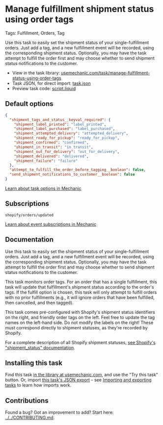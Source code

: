 # Manage fulfillment shipment status using order tags

Tags: Fulfillment, Orders, Tag

Use this task to easily set the shipment status of your single-fulfillment orders. Just add a tag, and a new fulfillment event will be recorded, using the corresponding shipment status. Optionally, you may have the task attempt to fulfill the order first and may choose whether to send shipment status notifications to the customer.

* View in the task library: [usemechanic.com/task/manage-fulfillment-status-using-order-tags](https://usemechanic.com/task/manage-fulfillment-status-using-order-tags)
* Task JSON, for direct import: [task.json](../../tasks/manage-fulfillment-status-using-order-tags.json)
* Preview task code: [script.liquid](./script.liquid)

## Default options

```json
{
  "shipment_tags_and_status__keyval_required": {
    "shipment_label_printed": "label_printed",
    "shipment_label_purchased": "label_purchased",
    "shipment_attempted_delivery": "attempted_delivery",
    "shipment_ready_for_pickup": "ready_for_pickup",
    "shipment_confirmed": "confirmed",
    "shipment_in_transit": "in_transit",
    "shipment_out_for_delivery": "out_for_delivery",
    "shipment_delivered": "delivered",
    "shipment_failure": "failure"
  },
  "attempt_to_fulfill_the_order_before_tagging__boolean": false,
  "send_shipment_notifications_to_customer__boolean": false
}
```

[Learn about task options in Mechanic](https://docs.usemechanic.com/article/471-task-options)

## Subscriptions

```liquid
shopify/orders/updated
```

[Learn about event subscriptions in Mechanic](https://docs.usemechanic.com/article/408-subscriptions)

## Documentation

Use this task to easily set the shipment status of your single-fulfillment orders. Just add a tag, and a new fulfillment event will be recorded, using the corresponding shipment status. Optionally, you may have the task attempt to fulfill the order first and may choose whether to send shipment status notifications to the customer.

This task monitors order tags. For an order that has a single fulfillment, this task will update that fulfillment's shipment status according to the order's tags. If the fulfill option is chosen, this task will only attempt to fulfill orders with no prior fulfillments (e.g., it will ignore orders that have been fulfilled, then cancelled, and then tagged).

This task comes pre-configured with Shopify's shipment status identifiers on the right, and friendly order tags on the left. Feel free to update the tag names on the left-hand side. Do not modify the labels on the right! These must correspond directly to shipment statuses, as they're recorded by Shopify.

For a complete description of all Shopify shipment statuses, [see Shopify's "shipment_status" documentation](https://shopify.dev/docs/admin-api/rest/reference/shipping-and-fulfillment/fulfillmentevent#status-property-2021-01).

## Installing this task

Find this task [in the library at usemechanic.com](https://usemechanic.com/task/manage-fulfillment-status-using-order-tags), and use the "Try this task" button. Or, import [this task's JSON export](../../tasks/manage-fulfillment-status-using-order-tags.json) – see [Importing and exporting tasks](https://docs.usemechanic.com/article/505-importing-and-exporting-tasks) to learn how imports work.

## Contributions

Found a bug? Got an improvement to add? Start here: [../../CONTRIBUTING.md](../../CONTRIBUTING.md).
